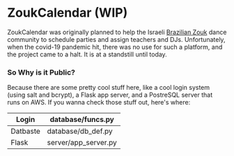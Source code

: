 # ZoukCalendar (WIP)

ZoukCalendar was originally planned to help the Israeli [Brazilian Zouk](https://www.youtube.com/watch?v=HD7uWRaEGvY "Brazilian Zouk Video") dance community to schedule parties and assign teachers and DJs. Unfortunately, when the covid-19 pandemic hit, there was no use for such a platform, and the project came to a halt. It is at a standstill until today.


### So Why is it Public?
Because there are some pretty cool stuff here, like a cool login system (using salt and bcrypt), a Flask app server, and a PostreSQL server that runs on AWS.
If you wanna check those stuff out, here's where:

Login  | database/funcs.py
------------- | -------------
Datbaste  | database/db_def.py
Flask  | server/app_server.py
